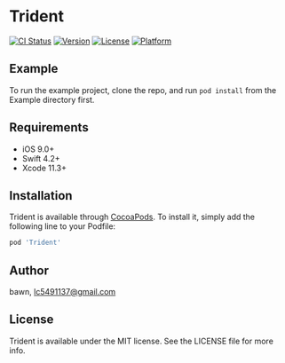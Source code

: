 # Trident

[![CI Status](https://img.shields.io/travis/bawn/Trident.svg?style=flat)](https://travis-ci.org/bawn/Trident)
[![Version](https://img.shields.io/cocoapods/v/Trident.svg?style=flat)](https://cocoapods.org/pods/Trident)
[![License](https://img.shields.io/cocoapods/l/Trident.svg?style=flat)](https://cocoapods.org/pods/Trident)
[![Platform](https://img.shields.io/cocoapods/p/Trident.svg?style=flat)](https://cocoapods.org/pods/Trident)

## Example

To run the example project, clone the repo, and run `pod install` from the Example directory first.

## Requirements

- iOS 9.0+
- Swift 4.2+
- Xcode 11.3+

## Installation

Trident is available through [CocoaPods](https://cocoapods.org). To install
it, simply add the following line to your Podfile:

```ruby
pod 'Trident'
```

## Author

bawn, lc5491137@gmail.com

## License

Trident is available under the MIT license. See the LICENSE file for more info.
